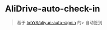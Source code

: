 # AliDrive-auto-check-in
> 基于 [ImYrS/aliyun-auto-signin](https://github.com/ImYrS/aliyun-auto-signin) 的> 自动签到